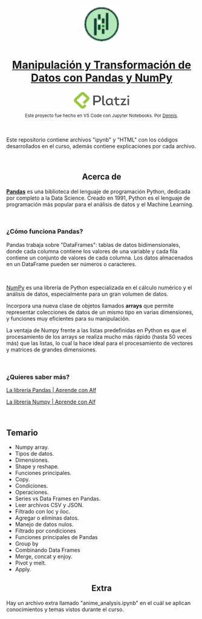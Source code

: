 <p align="center"><a href="https://platzi.com/cursos/pandas-numpy/"><img src="images/logo.png" alt="MarkText" width="100" height="100"></p>

<h1 align="center">Manipulación y Transformación de Datos con Pandas y NumPy</h1>

<div align="center">
  <a href="https://platzi.com">
    <img src="images/platzi.png" width="150" height="47" alt="Platzi">
  </a>
</div>

<div align="center">
  <sub>Este proyecto fue hecho en VS Code con Jupyter Notebooks. Por
    <a href="https://github.com/DensLopez">Dennis</a>.
  </sub>
</div>
<br />
<br />

Este repositorio contiene archivos "ipynb" y "HTML" con los códigos desarrollados en el curso, además contiene explicaciones por cada archivo.

<br />

<h2 align="center">Acerca de </h2>

[**Pandas**](https://pandas.pydata.org/docs/index.html) es una biblioteca del lenguaje de programación Python, dedicada por completo a la Data Science. Creado en 1991, Python es el lenguaje de programación más popular para el análisis de datos y el Machine Learning. 

<br />

### **¿Cómo funciona Pandas?**

Pandas trabaja sobre "DataFrames": tablas de datos bidimensionales, donde cada columna contiene los valores de una variable y cada fila contiene un conjunto de valores de cada columna. Los datos almacenados en un DataFrame pueden ser números o caracteres.

<br />

[NumPy](https://www.numpy.org/) es una librería de Python especializada en el cálculo numérico y el análisis de datos, especialmente para un gran volumen de datos.

Incorpora una nueva clase de objetos llamados **arrays** que permite representar colecciones de datos de un mismo tipo en varias dimensiones, y funciones muy eficientes para su manipulación.

La ventaja de Numpy frente a las listas predefinidas en Python es que el procesamiento de los arrays se realiza mucho más rápido (hasta 50 veces más) que las listas, lo cual la hace ideal para el procesamiento de vectores y matrices de grandes dimensiones.

<br />

### ¿Quieres saber más?

[La librería Pandas | Aprende con Alf](https://aprendeconalf.es/docencia/python/manual/pandas/)

[La librería Numpy | Aprende con Alf](https://aprendeconalf.es/docencia/python/manual/numpy/)

<br />

## Temario

- Numpy array.
- Tipos de datos.
- Dimensiones.
- Shape y reshape.
- Funciones principales.
- Copy. 
- Condiciones. 
- Operaciones.
- Series vs Data Frames en Pandas.
- Leer archivos CSV y JSON.
- Filtrado con loc y iloc.
- Agregar o eliminas datos.
- Manejo de datos nulos.
- Filtrado por condiciones
- Funciones principales de Pandas
- Group by
- Combinando Data Frames
- Merge, concat y enjoy.
- Pivot y melt.
- Apply.

<h2 align="center">Extra</h2>

Hay un archivo extra llamado "anime_analysis.ipynb" en el cuál se aplican conocimientos y temas vistos durante el curso.
